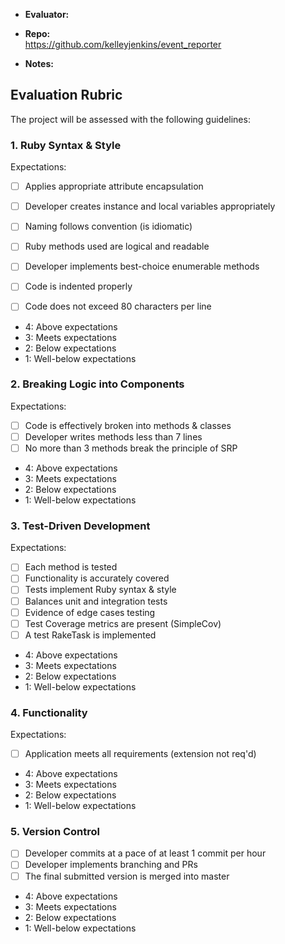 * **Evaluator:**
* **Repo:**  
https://github.com/kelleyjenkins/event_reporter  

* **Notes:**

## Evaluation Rubric

The project will be assessed with the following guidelines:

### 1. Ruby Syntax & Style

Expectations:

- [ ] Applies appropriate attribute encapsulation  
- [ ] Developer creates instance and local variables appropriately
- [ ] Naming follows convention (is idiomatic)
- [ ] Ruby methods used are logical and readable  
- [ ] Developer implements best-choice enumerable methods
- [ ] Code is indented properly
- [ ] Code does not exceed 80 characters per line  


* 4: Above expectations
* 3: Meets expectations
* 2: Below expectations
* 1: Well-below expectations

### 2. Breaking Logic into Components

Expectations:

- [ ] Code is effectively broken into methods & classes
- [ ] Developer writes methods less than 7 lines
- [ ] No more than 3 methods break the principle of SRP

* 4: Above expectations
* 3: Meets expectations
* 2: Below expectations
* 1: Well-below expectations


### 3. Test-Driven Development

Expectations:

- [ ] Each method is tested  
- [ ] Functionality is accurately covered
- [ ] Tests implement Ruby syntax & style   
- [ ] Balances unit and integration tests
- [ ] Evidence of edge cases testing
- [ ] Test Coverage metrics are present (SimpleCov)
- [ ] A test RakeTask is implemented

* 4: Above expectations
* 3: Meets expectations
* 2: Below expectations
* 1: Well-below expectations


### 4. Functionality

Expectations:

- [ ] Application meets all requirements (extension not req'd)

* 4: Above expectations
* 3: Meets expectations
* 2: Below expectations
* 1: Well-below expectations


### 5. Version Control

- [ ] Developer commits at a pace of at least 1 commit per hour
- [ ] Developer implements branching and PRs
- [ ] The final submitted version is merged into master

* 4: Above expectations
* 3: Meets expectations
* 2: Below expectations
* 1: Well-below expectations
